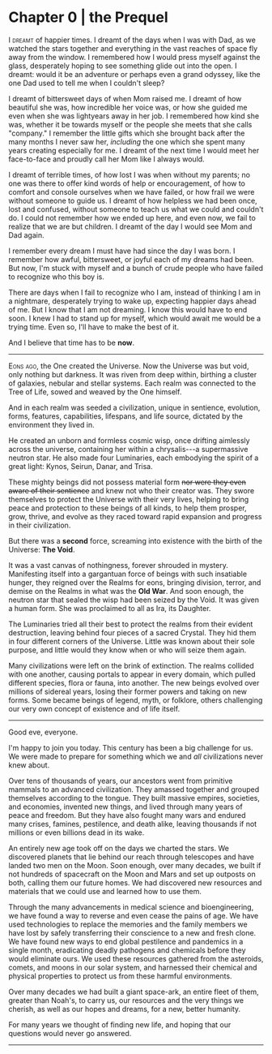 # Chapter 0 | the Prequel


<span style="font-variant:small-caps;">I dreamt</span> of happier times. I dreamt of the days when I was with Dad, as we watched the stars together and everything in the vast reaches of space fly away from the window. I remembered how I would press myself against the glass, desperately hoping to see something glide out into the open. I dreamt: would it be an adventure or perhaps even a grand odyssey, like the one Dad used to tell me when I couldn't sleep?

I dreamt of bittersweet days of when Mom raised me. I dreamt of how beautiful she was, how incredible her voice was, or how she guided me even when she was lightyears away in her job. I remembered how kind she was, whether it be towards myself or the people she meets that she calls "company." I remember the little gifts which she brought back after the many months I never saw her, _including_ the one which she spent many years creating especially for me. I dreamt of the next time I would meet her face-to-face and proudly call her Mom like I always would.

I dreamt of terrible times, of how lost I was when without my parents; no one was there to offer kind words of help or encouragement, of how to comfort and console ourselves when we have failed, or how frail we were without someone to guide us. I dreamt of how helpless we had been once, lost and confused, without someone to teach us what we could and couldn't do. I could not remember how we ended up here, and even now, we fail to realize that we are but children. I dreamt of the day I would see Mom and Dad again.

I remember every dream I must have had since the day I was born. I remember how awful, bittersweet, or joyful each of my dreams had been. But now, I'm stuck with myself and a bunch of crude people who have failed to recognize who this boy is.

There are days when I fail to recognize who I am, instead of thinking I am in a nightmare, desperately trying to wake up, expecting happier days ahead of me. But I know that I am not dreaming. I know this would have to end soon. I knew I had to stand up for myself, which would await me would be a trying time. Even so, I'll have to make the best of it.

And I believe that time has to be **now**.

---

<span style="font-variant:small-caps;">Eons ago,</span> the One created the Universe. Now the Universe was but void, only nothing but darkness. It was riven from deep within, birthing a cluster of galaxies, nebular and stellar systems. Each realm was connected to the Tree of Life, sowed and weaved by the One himself.

And in each realm was seeded a civilization, unique in sentience, evolution, forms, features, capabilities, lifespans, and life source, dictated by the environment they lived in.

He created an unborn and formless cosmic wisp, once drifting aimlessly across the universe, containing her within a chrysalis---a supermassive neutron star. He also made four Luminaries, each embodying the spirit of a great light: Kynos, Seirun, Danar, and Trisa.

These mighty beings did not possess material form ~~nor were they even aware of their sentience~~ and knew not who their creator was. They swore themselves to protect the Universe with their very lives, helping to bring peace and protection to these beings of all kinds, to help them prosper, grow, thrive, and evolve as they raced toward rapid expansion and progress in their civilization.

But there was a **second** force, screaming into existence with the birth of the Universe: **The Void**.

It was a vast canvas of nothingness, forever shrouded in mystery. Manifesting itself into a gargantuan force of beings with such insatiable hunger, they reigned over the Realms for eons, bringing division, terror, and demise on the Realms in what was the **Old War**. And soon enough, the neutron star that sealed the wisp had been seized by the Void. It was given a human form. She was proclaimed to all as Ira, its Daughter.

The Luminaries tried all their best to protect the realms from their evident destruction, leaving behind four pieces of a sacred Crystal. They hid them in four different corners of the Universe. Little was known about their sole purpose, and little would they know when or who will seize them again.

Many civilizations were left on the brink of extinction. The realms collided with one another, causing portals to appear in every domain, which pulled different species, flora or fauna, into another. The new beings evolved over millions of sidereal years, losing their former powers and taking on new forms. Some became beings of legend, myth, or folklore, others challenging our very own concept of existence and of life itself.

---

Good eve, everyone.

I'm happy to join you today. This century has been a big challenge for us. We were made to prepare for something which we and _all_ civilizations never knew about.

Over tens of thousands of years, our ancestors went from primitive mammals to an advanced civilization. They amassed together and grouped themselves according to the tongue. They built massive empires, societies, and economies, invented new things, and lived through many years of peace and freedom. But they have also fought many wars and endured many crises, famines, pestilence, and death alike, leaving thousands if not millions or even billions dead in its wake.

An entirely new age took off on the days we charted the stars. We discovered planets that lie behind our reach through telescopes and have landed two men on the Moon. Soon enough, over many decades, we built if not hundreds of spacecraft on the Moon and Mars and set up outposts on both, calling them our future homes. We had discovered new resources and materials that we could use and learned how to use them.

Through the many advancements in medical science and bioengineering, we have found a way to reverse and even cease the pains of age. We have used technologies to replace the memories and the family members we have lost by safely transferring their conscience to a new and fresh clone. We have found new ways to end global pestilence and pandemics in a single month, eradicating deadly pathogens and chemicals before they would eliminate ours. We used these resources gathered from the asteroids, comets, and moons in our solar system, and harnessed their chemical and physical properties to protect us from these harmful environments.

Over many decades we had built a giant space-ark, an entire fleet of them, greater than Noah's, to carry us, our resources and the very things we cherish, as well as our hopes and dreams, for a new, better humanity.

For many years we thought of finding new life, and hoping that our questions would never go answered.

---
